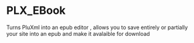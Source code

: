 # PLX_EBook
Turns PluXml into an epub editor , allows you to save entirely or partially your site into an epub and make it avalaible for download
